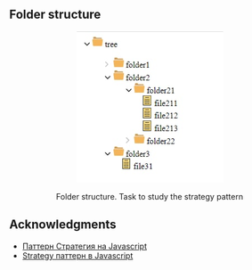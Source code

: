 ## Folder structure

<div align="center">

![screenshot.jpg](./src/assets/screenshot.jpg)

</div>

<p align="center">
    Folder structure. Task to study the strategy pattern
    <br />
 </p>

## Acknowledgments

* [Паттерн Стратегия на Javascript](https://habr.com/ru/post/191480/)
* [Strategy паттерн в Javascript](https://monsterlessons.com/project/lessons/strategy-pattern-v-javascript)
